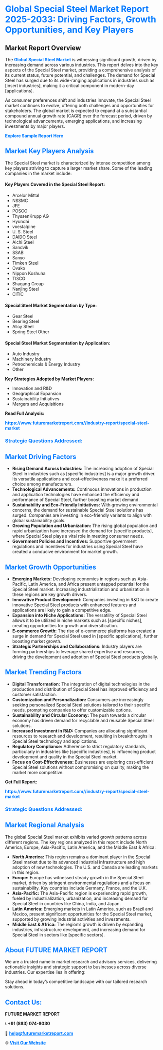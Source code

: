 <h1 style="color: #007BFF;">Global Special Steel Market Report 2025-2033: Driving Factors, Growth Opportunities, and Key Players</h1>

<section id="overview">
<h2>Market Report Overview</h2>
<p>The <a href="https://www.futuremarketreport.com//industry-report/special-steel-market" style="color: #007BFF; text-decoration: none;"><strong>Global Special Steel Market</strong></a> is witnessing significant growth, driven by increasing demand across various industries. This report delves into the key aspects of the Special Steel market, providing a comprehensive analysis of its current status, future potential, and challenges. The demand for Special Steel has surged due to its wide-ranging applications in industries such as [insert industries], making it a critical component in modern-day [applications].</p>
<p>As consumer preferences shift and industries innovate, the Special Steel market continues to evolve, offering both challenges and opportunities for stakeholders. The global market is expected to expand at a substantial compound annual growth rate (CAGR) over the forecast period, driven by technological advancements, emerging applications, and increasing investments by major players.</p>
</section>

<section id="overview">
<p><a href="https://www.futuremarketreport.com//request-sample/reportId=88583" style="color: #007BFF; text-decoration: none;"><strong>Explore Sample Report Here</strong></a></p>
</section>

<section id="key-players">
<h2 style="color: #007BFF;">Market Key Players Analysis</h2>
<p>The Special Steel market is characterized by intense competition among key players striving to capture a larger market share. Some of the leading companies in the market include:</p>
<h4>Key Players Covered in the Special Steel Report:</h4>
<ul><li>Arcelor Mittal</li><li>NSSMC</li><li>JFE</li><li>POSCO</li><li>ThyssenKrupp AG</li><li>Hyundai</li><li>voestalpine</li><li>U. S. Steel</li><li>DAIDO Steel</li><li>Aichi Steel</li><li>Sandvik</li><li>SSAB</li><li>Sanyo</li><li>Timken Steel</li><li>Ovako</li><li>Nippon Koshuha</li><li>TISCO</li><li>Shagang Group</li><li>Nanjing Steel</li><li>CITIC</li></ul>
<h4>Special Steel Market Segmentation by Type:</h4>
<ul><li>Gear Steel</li><li>Bearing Steel</li><li>Alloy Steel</li><li>Spring Steel Other</li></ul>

<h4>Special Steel Market Segmentation by Application:</h4>
<ul><li>Auto Industry</li><li>Machinery Industry</li><li>Petrochemicals &amp; Energy Industry</li><li>Other</li></ul>
<p><strong>Key Strategies Adopted by Market Players:</strong></p>
<ul>
<li>Innovation and R&D</li>
<li>Geographical Expansion</li>
<li>Sustainability Initiatives</li>
<li>Mergers and Acquisitions</li>
</ul>
</section>

<section>
<p><strong>Read Full Analysis: </strong></p><a href="https://www.futuremarketreport.com//industry-report/special-steel-market" style="color: #007BFF; text-decoration: none;"><strong>https://www.futuremarketreport.com//industry-report/special-steel-market</strong></a>
<h3 style="color: #007BFF;">Strategic Questions Addressed:</h3>
</section>

<section id="driving-factors">
<h2 style="color: #007BFF;">Market Driving Factors</h2>
<ul>
<li><strong>Rising Demand Across Industries:</strong> The increasing adoption of Special Steel in industries such as [specific industries] is a major growth driver. Its versatile applications and cost-effectiveness make it a preferred choice among manufacturers.</li>
<li><strong>Technological Advancements:</strong> Continuous innovations in production and application technologies have enhanced the efficiency and performance of Special Steel, further boosting market demand.</li>
<li><strong>Sustainability and Eco-Friendly Initiatives:</strong> With growing environmental concerns, the demand for sustainable Special Steel solutions has surged. Companies are investing in eco-friendly variants to align with global sustainability goals.</li>
<li><strong>Growing Population and Urbanization:</strong> The rising global population and rapid urbanization have increased the demand for [specific products], where Special Steel plays a vital role in meeting consumer needs.</li>
<li><strong>Government Policies and Incentives:</strong> Supportive government regulations and incentives for industries using Special Steel have created a conducive environment for market growth.</li>
</ul>
</section>

<section id="growth-opportunities">
<h2 style="color: #007BFF;">Market Growth Opportunities</h2>
<ul>
<li><strong>Emerging Markets:</strong> Developing economies in regions such as Asia-Pacific, Latin America, and Africa present untapped potential for the Special Steel market. Increasing industrialization and urbanization in these regions are key growth drivers.</li>
<li><strong>Innovative Product Development:</strong> Companies investing in R&D to create innovative Special Steel products with enhanced features and applications are likely to gain a competitive edge.</li>
<li><strong>Expansion into Niche Applications:</strong> The versatility of Special Steel allows it to be utilized in niche markets such as [specific niches], creating opportunities for growth and diversification.</li>
<li><strong>E-commerce Growth:</strong> The rise of e-commerce platforms has created a surge in demand for Special Steel used in [specific applications], further boosting market growth.</li>
<li><strong>Strategic Partnerships and Collaborations:</strong> Industry players are forming partnerships to leverage shared expertise and resources, driving the development and adoption of Special Steel products globally.</li>
</ul>
</section>

<section id="trending-factors">
<h2 style="color: #007BFF;">Market Trending Factors</h2>
<ul>
<li><strong>Digital Transformation:</strong> The integration of digital technologies in the production and distribution of Special Steel has improved efficiency and customer satisfaction.</li>
<li><strong>Customization and Personalization:</strong> Consumers are increasingly seeking personalized Special Steel solutions tailored to their specific needs, prompting companies to offer customizable options.</li>
<li><strong>Sustainability and Circular Economy:</strong> The push towards a circular economy has driven demand for recyclable and reusable Special Steel solutions.</li>
<li><strong>Increased Investment in R&D:</strong> Companies are allocating significant resources to research and development, resulting in breakthroughs in Special Steel technology and applications.</li>
<li><strong>Regulatory Compliance:</strong> Adherence to strict regulatory standards, particularly in industries like [specific industries], is influencing product development and quality in the Special Steel market.</li>
<li><strong>Focus on Cost-Effectiveness:</strong> Businesses are exploring cost-efficient Special Steel solutions without compromising on quality, making the market more competitive.</li>
</ul>
</section>

<section>
<p><strong>Get Full Report: </strong></p><a href="https://www.futuremarketreport.com//industry-report/special-steel-market" style="color: #007BFF; text-decoration: none;"><strong>https://www.futuremarketreport.com//industry-report/special-steel-market</strong></a>
<h3 style="color: #007BFF;">Strategic Questions Addressed:</h3>
</section>


<section id="regional-analysis">
<h2 style="color: #007BFF;">Market Regional Analysis</h2>
<p>The global Special Steel market exhibits varied growth patterns across different regions. The key regions analyzed in this report include North America, Europe, Asia-Pacific, Latin America, and the Middle East & Africa:</p>
<ul>
<li><strong>North America:</strong> This region remains a dominant player in the Special Steel market due to its advanced industrial infrastructure and high adoption of new technologies. The U.S. and Canada are leading markets in this region.</li>
<li><strong>Europe:</strong> Europe has witnessed steady growth in the Special Steel market, driven by stringent environmental regulations and a focus on sustainability. Key countries include Germany, France, and the U.K.</li>
<li><strong>Asia-Pacific:</strong> The Asia-Pacific region is experiencing rapid growth, fueled by industrialization, urbanization, and increasing demand for Special Steel in countries like China, India, and Japan.</li>
<li><strong>Latin America:</strong> Emerging markets in Latin America, such as Brazil and Mexico, present significant opportunities for the Special Steel market, supported by growing industrial activities and investments.</li>
<li><strong>Middle East & Africa:</strong> The region’s growth is driven by expanding industries, infrastructure development, and increasing demand for Special Steel in sectors like [specific sectors].</li>
</ul>
</section>

<footer>
<h2 style="color: #007BFF;">About FUTURE MARKET REPORT</h2>
<p>We are a trusted name in market research and advisory services, delivering actionable insights and strategic support to businesses across diverse industries. Our expertise lies in offering:</p>

<p>Stay ahead in today’s competitive landscape with our tailored research solutions.</p>

<h2 style="color: #007BFF;">Contact Us:</h2>
<p><strong>FUTURE MARKET REPORT</strong></p>
<p>📞 <strong>+91 (883) 074-8030</strong></p>
<p>📧 <strong><a href="mailto:help@futuremarketreport.com" style="color: #007BFF;">help@futuremarketreport.com</a></strong></p>
<p>🌐 <strong><a href="https://www.futuremarketreport.com/" style="color: #007BFF;">Visit Our Website</a></strong></p>
</footer>
